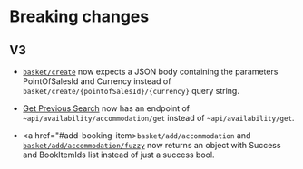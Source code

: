 # Breaking changes

## V3

- <a href="#create-basket">`basket/create`</a> now expects a JSON body containing the parameters PointOfSalesId and Currency instead of `basket/create/{pointofSalesId}/{currency}` query string.

- <a href="#get-previous-search">Get Previous Search</a> now has an endpoint of  `~api/availability/accommodation/get` instead of `~api/availability/get`.

- <a href="#add-booking-item>`basket/add/accommodation`</a> and <a href="#add-fuzzy-booking-item">`basket/add/accommodation/fuzzy`</a> now returns an object with Success and BookItemIds list instead of just a success bool.
